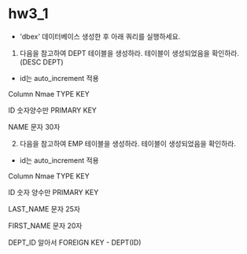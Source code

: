 # hw3_1

*  'dbex' 데이터베이스 생성한 후 아래 쿼리를 실행하세요.


1. 다음을 참고하여 DEPT 테이블을 생성하라. 테이블이 생성되었음을 확인하라.(DESC DEPT)

 - id는 auto_increment 적용

 Column Nmae          TYPE            KEY 

 ID                   숫자양수만    PRIMARY KEY

 NAME                 문자 30자


 

2. 다음을 참고하여 EMP 테이블을 생성하라. 테이블이 생성되었음을 확인하라.

 - id는 auto_increment 적용
 
 Column Nmae     TYPE              KEY 

 ID              숫자 양수만     PRIMARY KEY

 LAST_NAME       문자 25자

 FIRST_NAME      문자 20자

 DEPT_ID         알아서         FOREIGN KEY - DEPT(ID)